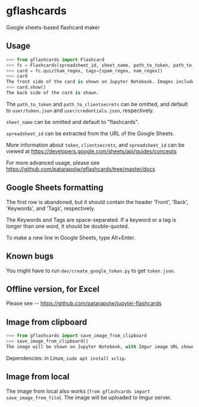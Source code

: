 # gflashcards

Google sheets-based flashcard maker

## Usage

```python
>>> from gflashcards import Flashcard
>>> fc = Flashcards(spreadsheet_id, sheet_name, path_to_token, path_to_clientsecrets)
>>> card = fc.quiz(ham_regex, tags=[spam_regex, nam_regex])
>>> card
The front side of the card is shown on Jupyter Notebook. Images included. Both Markdown and HTML works.
>>> card.show()
The back side of the card is shown.
```

The `path_to_token` and `path_to_clientsecrets` can be omitted, and default to `user/token.json` and `user/credentials.json`, respectively.

`sheet_name` can be omitted and default to "flashcards".

`spreadsheet_id` can be extracted from the URL of the Google Sheets.

More information about `token`, `clientsecrets`, and `spreadsheet_id` can be viewed at https://developers.google.com/sheets/api/guides/concepts

For more advanced usage, please see https://github.com/patarapolw/gflashcards/tree/master/docs

## Google Sheets formatting

The first row is abandoned, but it should contain the header 'Front', 'Back', 'Keywords', and 'Tags', respectively.

The Keywords and Tags are space-separated. If a keyword or a tag is longer than one word, it should be double-quoted.

To make a new line in Google Sheets, type Alt+Enter.

## Known bugs

You might have to run `dev/create_google_token.py` to get `token.json`.

## Offline version, for Excel

Please see -- https://github.com/patarapolw/jupyter-flashcards

## Image from clipboard

```python
>>> from gflashcards import save_image_from_clipboard
>>> save_image_from_clipboard()
The image will be shown on Jupyter Notebook, with Imgur image URL shown.
```

Dependencies: in Linux, `sudo apt install xclip`.

## Image from local

The image from local also works (`from gflashcards import save_image_from_file`). The image will be uploaded to Imgur server.
